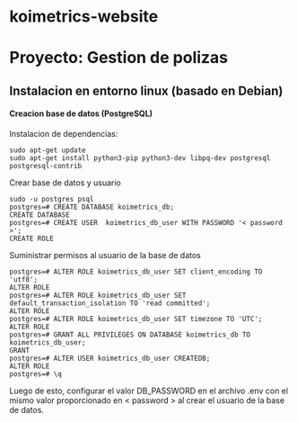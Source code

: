 # koimetrics-website

# Proyecto: Gestion de polizas

## Instalacion en entorno linux (basado en Debian)


#### Creacion base de datos (PostgreSQL)

Instalacion de dependencias:
```
sudo apt-get update
sudo apt-get install python3-pip python3-dev libpq-dev postgresql postgresql-contrib
```

Crear base de datos y usuario
```
sudo -u postgres psql
postgres=# CREATE DATABASE koimetrics_db;
CREATE DATABASE
postgres=# CREATE USER  koimetrics_db_user WITH PASSWORD '< password >';
CREATE ROLE
```

Suministrar permisos al usuario de la base de datos
```
postgres=# ALTER ROLE koimetrics_db_user SET client_encoding TO 'utf8';
ALTER ROLE
postgres=# ALTER ROLE koimetrics_db_user SET default_transaction_isolation TO 'read committed';
ALTER ROLE
postgres=# ALTER ROLE koimetrics_db_user SET timezone TO 'UTC';
ALTER ROLE
postgres=# GRANT ALL PRIVILEGES ON DATABASE koimetrics_db TO koimetrics_db_user;
GRANT
postgres=# ALTER USER koimetrics_db_user CREATEDB;
ALTER ROLE
postgres=# \q
```
Luego de esto, configurar el valor DB_PASSWORD en el archivo .env con el mismo valor proporcionado en < password > al crear el usuario de la base de datos.
